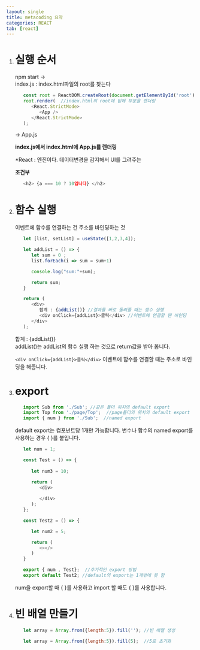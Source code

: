 ```yaml
---
layout: single
title: metacoding 요약
categories: REACT
tab: [react]
---
```


1. # 실행 순서
   npm start →   
   index.js : index.html파일의 root를 찾는다   
   ```javascript
      const root = ReactDOM.createRoot(document.getElementById('root')); //index.html파일에서 id = root를 찾는다
      root.render(  //index.html의 root에 밑에 부분을 랜더링
         <React.StrictMode>
            <App />
         </React.StrictMode>
      );
   ```
   → App.js   

   __index.js에서 index.html에 App.js를 랜더링__   

   *React : 엔진이다. 데이터변경을 감지해서 UI를 그려주는   

   __조건부__   
   ```javascript
      <h2> {a === 10 ? 10입니다} </h2>
   ```

1. # 함수 실행
   이벤트에 함수를 연결하는 건 주소를 바인딩하는 것
   ```javascript
      let [list, setList] = useState([1,2,3,4]);

      let addList = () => {
         let sum = 0 ;
         list.forEach(i => sum = sum+1)

         console.log("sum:"+sum);

         return sum;
      }

      return (
         <div>
            합계 : {addList()} //결과를 바로 돌려줄 때는 함수 실행
            <div onClick={addList}>클릭</div> //이벤트에 연결할 땐 바인딩
         </div>
      );
   ```   
   합계 : {addList()}   
   addList()는 addList의 함수 실행 하는 것으로 return값을 받아 옵니다.   

   `<div onClick={addList}>클릭</div>`
   이벤트에 함수를 연결할 때는 주소로 바인딩을 해줍니다.   

1. # export
   ```javascript
      import Sub from './Sub'; //같은 폴더 위치의 default export
      import Top from './page/Top';  //page폴더의 위치의 default export
      import { num } from './Sub';  //named export
   ```

   default export는 컴포넌트당 1개만 가능합니다. 변수나 함수의 named export를 사용하는 경우 { }를 붙입니다.
   ```javascript
      let num = 1;

      const Test = () => {
         
         let num3 = 10;

         return (
            <div>
               
            </div>
         );
      };

      const Test2 = () => {

         let num2 = 5;

         return (
            <></>
         )
      }

      export { num , Test};  //추가적인 export 방법
      export default Test2; //default의 export는 1개밖에 못 함 
   ```
   num을 export할 때 { }를 사용하고 import 할 때도 { }를 사용합니다.   

1. # 빈 배열 만들기
   ```javascript
      let array = Array.from({length:5}).fill(''); //빈 배열 생성

      let array = Array.from({length:5}).fill(5);  //5로 초기화
   ```